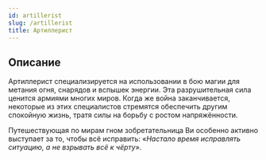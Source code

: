 ```yaml
---
id: artillerist
slug: /artillerist
title: Артиллерист
---
```

## Описание
Артиллерист специализируется на использовании в бою магии для метания огня, снарядов и вспышек энергии. Эта разрушительная сила ценится армиями многих миров. Когда же война заканчивается, некоторые из этих специалистов стремятся обеспечить другим спокойную жизнь, тратя силы на борьбу с ростом напряжённости.

Путешествующая по мирам гном зобретательница Ви особенно активно выступает за то, чтобы всё исправить: «_Настало время исправлять ситуацию, а не взрывать всё к чёрту_».